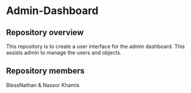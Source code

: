 # Admin-Dashboard
## Repository overview
This repository is to create a user interface for the admin dashboard. This assists admin to manage the users and objects.

## Repository members
BlessNathan & Nassor Khamis
